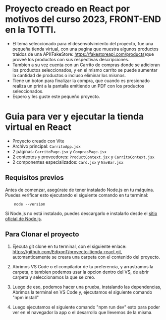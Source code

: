 # Proyecto creado en React por motivos del curso 2023, FRONT-END en la TOTTI.
  - El tema seleccionado para el desenvolvimiento del proyecto, fue una pequeña tienda virtual, con una pagina que muestra algunos productos traidos de una API(FakeStore: https://fakestoreapi.com/products)que proveé los productos con sus respectivas descripciones.
  - Tambien a su vez cuenta con un Carrito de compras donde se adicioran los productos seleccionados, y en el mismo carrito se puede aumentar la cantidad de productos o incluso eliminar los mismos.
  - Tiene un boton para finalizar la compra, que cuando es presionado realiza un print a la pantalla emitiendo un PDF con los productos seleccionados.
  - Espero y les guste este pequeño proyecto.


# Guia para ver y ejecutar la tienda virtual en React

-   Proyecto creado con Vite
-   Archivo principal: `CarritoApp.jsx`
-   2 páginas: `CarritoPage.jsx` y `ComprasPage.jsx`
-   2 contextos y proveedores: `ProductContext.jsx` y `CarritoContext.jsx`
-   2 componentes especializados: `Card.jsx` y `NavBar.jsx`

## Requisitos previos

Antes de comenzar, asegúrate de tener instalado Node.js en tu máquina. Puedes verificar esto ejecutando el siguiente comando en tu terminal:

```
    node --version
```

Si Node.js no está instalado, puedes descargarlo e instalarlo desde el [sitio oficial de Node.js](https://nodejs.org/).


## Para Clonar el proyecto 

1.  Ejecuta git clone en tu terminal, con el siguiente enlace: https://github.com/EdixonT/proyecto-tienda-react.git, automanticamente se creara una carpeta con el contenido del proyecto.
    
2.  Abrimos VS Code o el compilador de tu preferencia, y arrastramos la carpeta, o tambien podemos usar la opcion dentro del VS, de abrir carpeta y seleccionamos la que se creo.
    
3.  Luego de eso, podemos hacer una prueba, instalando las dependencias, Abrimos la terminal en VS Code  y, ejecutamos el siguiente comando "npm install"

4.  Luego ejecutamos el siguiente comando "npm run dev" esto para poder ver en el navegador la app o el desarrollo que llevemos de la misma.

